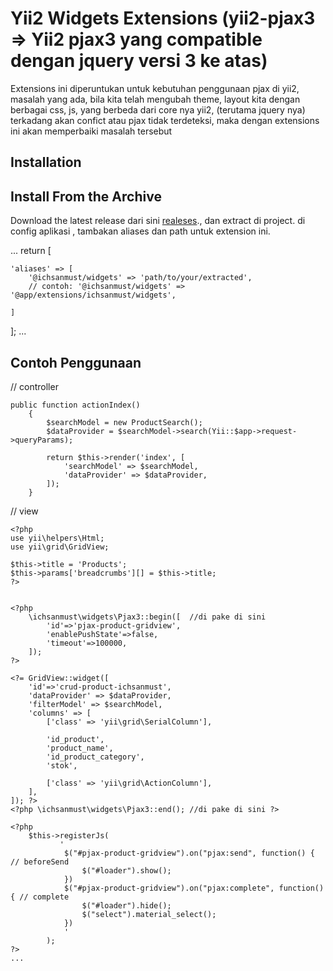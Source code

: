 Yii2 Widgets Extensions  (yii2-pjax3 => Yii2 pjax3 yang compatible dengan jquery versi 3 ke atas)
===============
Extensions ini diperuntukan untuk kebutuhan penggunaan pjax di yii2,
masalah yang ada, bila kita telah mengubah theme, layout kita dengan berbagai css, js, yang berbeda dari core nya yii2,
(terutama jquery nya) terkadang akan confict atau pjax tidak terdeteksi,
maka dengan extensions ini akan memperbaiki masalah tersebut



Installation
------------

Install From the Archive
------------
Download the latest release dari sini [realeses](https://github.com/ichsanmust/yii2-widgets/releases)., dan extract di project. 
di config aplikasi , tambakan aliases dan path untuk extension ini.

...
return [
    
    'aliases' => [
        '@ichsanmust/widgets' => 'path/to/your/extracted',
        // contoh: '@ichsanmust/widgets' => '@app/extensions/ichsanmust/widgets',
        
    ]
];
...


Contoh Penggunaan 
------------

// controller 
```
public function actionIndex()
    {
        $searchModel = new ProductSearch();
        $dataProvider = $searchModel->search(Yii::$app->request->queryParams);

        return $this->render('index', [
            'searchModel' => $searchModel,
            'dataProvider' => $dataProvider,
        ]);
    }
```

// view 

```
<?php
use yii\helpers\Html;
use yii\grid\GridView;

$this->title = 'Products';
$this->params['breadcrumbs'][] = $this->title;
?>


<?php
	\ichsanmust\widgets\Pjax3::begin([  //di pake di sini
		'id'=>'pjax-product-gridview',
		'enablePushState'=>false,
		'timeout'=>100000,
	]); 
?>

<?= GridView::widget([
	'id'=>'crud-product-ichsanmust',
	'dataProvider' => $dataProvider,
	'filterModel' => $searchModel,
	'columns' => [
		['class' => 'yii\grid\SerialColumn'],

		'id_product',
		'product_name',
		'id_product_category',
		'stok',
		
		['class' => 'yii\grid\ActionColumn'],
	],
]); ?>
<?php \ichsanmust\widgets\Pjax3::end(); //di pake di sini ?>

<?php
	$this->registerJs(
		   '
			$("#pjax-product-gridview").on("pjax:send", function() { // beforeSend
				$("#loader").show();
			})
			$("#pjax-product-gridview").on("pjax:complete", function() { // complete
				$("#loader").hide();
				$("select").material_select();
			})
			'
		);
?>
...
					




